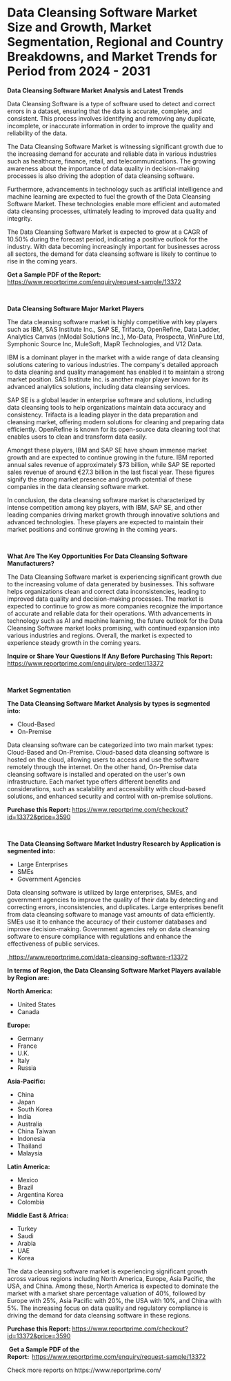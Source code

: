 <p><h1>Data Cleansing Software Market Size and Growth, Market Segmentation, Regional and Country Breakdowns, and Market Trends for Period from 2024 -  2031</h1></p><p><strong>Data Cleansing Software Market Analysis and Latest Trends</strong></p>
<p><p>Data Cleansing Software is a type of software used to detect and correct errors in a dataset, ensuring that the data is accurate, complete, and consistent. This process involves identifying and removing any duplicate, incomplete, or inaccurate information in order to improve the quality and reliability of the data.</p><p>The Data Cleansing Software Market is witnessing significant growth due to the increasing demand for accurate and reliable data in various industries such as healthcare, finance, retail, and telecommunications. The growing awareness about the importance of data quality in decision-making processes is also driving the adoption of data cleansing software.</p><p>Furthermore, advancements in technology such as artificial intelligence and machine learning are expected to fuel the growth of the Data Cleansing Software Market. These technologies enable more efficient and automated data cleansing processes, ultimately leading to improved data quality and integrity.</p><p>The Data Cleansing Software Market is expected to grow at a CAGR of 10.50% during the forecast period, indicating a positive outlook for the industry. With data becoming increasingly important for businesses across all sectors, the demand for data cleansing software is likely to continue to rise in the coming years.</p></p>
<p><strong>Get a Sample PDF of the Report:&nbsp;</strong> <a href="https://www.reportprime.com/enquiry/request-sample/13372">https://www.reportprime.com/enquiry/request-sample/13372</a></p>
<p>&nbsp;</p>
<p><strong>Data Cleansing Software Major Market Players</strong></p>
<p><p>The data cleansing software market is highly competitive with key players such as IBM, SAS Institute Inc., SAP SE, Trifacta, OpenRefine, Data Ladder, Analytics Canvas (nModal Solutions Inc.), Mo-Data, Prospecta, WinPure Ltd, Symphonic Source Inc, MuleSoft, MapR Technologies, and V12 Data.</p><p>IBM is a dominant player in the market with a wide range of data cleansing solutions catering to various industries. The company's detailed approach to data cleaning and quality management has enabled it to maintain a strong market position. SAS Institute Inc. is another major player known for its advanced analytics solutions, including data cleansing services.</p><p>SAP SE is a global leader in enterprise software and solutions, including data cleansing tools to help organizations maintain data accuracy and consistency. Trifacta is a leading player in the data preparation and cleansing market, offering modern solutions for cleaning and preparing data efficiently. OpenRefine is known for its open-source data cleaning tool that enables users to clean and transform data easily.</p><p>Amongst these players, IBM and SAP SE have shown immense market growth and are expected to continue growing in the future. IBM reported annual sales revenue of approximately $73 billion, while SAP SE reported sales revenue of around €27.3 billion in the last fiscal year. These figures signify the strong market presence and growth potential of these companies in the data cleansing software market.</p><p>In conclusion, the data cleansing software market is characterized by intense competition among key players, with IBM, SAP SE, and other leading companies driving market growth through innovative solutions and advanced technologies. These players are expected to maintain their market positions and continue growing in the coming years.</p></p>
<p>&nbsp;</p>
<p><strong>What Are The Key Opportunities For Data Cleansing Software Manufacturers?</strong></p>
<p><p>The Data Cleansing Software market is experiencing significant growth due to the increasing volume of data generated by businesses. This software helps organizations clean and correct data inconsistencies, leading to improved data quality and decision-making processes. The market is expected to continue to grow as more companies recognize the importance of accurate and reliable data for their operations. With advancements in technology such as AI and machine learning, the future outlook for the Data Cleansing Software market looks promising, with continued expansion into various industries and regions. Overall, the market is expected to experience steady growth in the coming years.</p></p>
<p><strong>Inquire or Share Your Questions If Any Before Purchasing This Report:</strong> <a href="https://www.reportprime.com/enquiry/pre-order/13372">https://www.reportprime.com/enquiry/pre-order/13372</a></p>
<p>&nbsp;</p>
<p><strong>Market Segmentation</strong></p>
<p><strong>The Data Cleansing Software Market Analysis by types is segmented into:</strong></p>
<p><ul><li>Cloud-Based</li><li>On-Premise</li></ul></p>
<p><p>Data cleansing software can be categorized into two main market types: Cloud-Based and On-Premise. Cloud-based data cleansing software is hosted on the cloud, allowing users to access and use the software remotely through the internet. On the other hand, On-Premise data cleansing software is installed and operated on the user's own infrastructure. Each market type offers different benefits and considerations, such as scalability and accessibility with cloud-based solutions, and enhanced security and control with on-premise solutions.</p></p>
<p><strong>Purchase this Report:&nbsp;</strong><a href="https://www.reportprime.com/checkout?id=13372&price=3590">https://www.reportprime.com/checkout?id=13372&price=3590</a></p>
<p>&nbsp;</p>
<p><strong>The Data Cleansing Software Market Industry Research by Application is segmented into:</strong></p>
<p><ul><li>Large Enterprises</li><li>SMEs</li><li>Government Agencies</li></ul></p>
<p><p>Data cleansing software is utilized by large enterprises, SMEs, and government agencies to improve the quality of their data by detecting and correcting errors, inconsistencies, and duplicates. Large enterprises benefit from data cleansing software to manage vast amounts of data efficiently. SMEs use it to enhance the accuracy of their customer databases and improve decision-making. Government agencies rely on data cleansing software to ensure compliance with regulations and enhance the effectiveness of public services.</p></p>
<p><a href="https://www.reportprime.com/data-cleansing-software-r13372">&nbsp;https://www.reportprime.com/data-cleansing-software-r13372</a></p>
<p><strong>In terms of Region, the Data Cleansing Software Market Players available by Region are:</strong></p>
<p>
    <p> <strong> North America: </strong>
        <ul>
            <li>United States</li>
            <li>Canada</li>
        </ul>
        </p> 
    <p> <strong> Europe: </strong>
        <ul>
            <li>Germany</li>
            <li>France</li>
            <li>U.K.</li>
            <li>Italy</li>
            <li>Russia</li>
        </ul>
        </p> 
    <p> <strong> Asia-Pacific: </strong>
        <ul>
            <li>China</li>
            <li>Japan</li>
            <li>South Korea</li>
            <li>India</li>
            <li>Australia</li>
            <li>China Taiwan</li>
            <li>Indonesia</li>
            <li>Thailand</li>
            <li>Malaysia</li>
        </ul>
        </p> 
    <p> <strong> Latin America: </strong>
        <ul>
            <li>Mexico</li>
            <li>Brazil</li>
            <li>Argentina Korea</li>
            <li>Colombia</li>
        </ul>
        </p> 
    <p> <strong> Middle East & Africa: </strong>
        <ul>
            <li>Turkey</li>
            <li>Saudi</li>
            <li>Arabia</li>
            <li>UAE</li>
            <li>Korea</li>
        </ul>
    </p>
    </p>
<p><p>The data cleansing software market is experiencing significant growth across various regions including North America, Europe, Asia Pacific, the USA, and China. Among these, North America is expected to dominate the market with a market share percentage valuation of 40%, followed by Europe with 25%, Asia Pacific with 20%, the USA with 10%, and China with 5%. The increasing focus on data quality and regulatory compliance is driving the demand for data cleansing software in these regions.</p></p>
<p><strong>Purchase this Report: </strong><a href="https://www.reportprime.com/checkout?id=13372&price=3590">https://www.reportprime.com/checkout?id=13372&price=3590</a></p>
<p>&nbsp;<strong>Get a Sample PDF of the Report:&nbsp;&nbsp;</strong><a href="https://www.reportprime.com/enquiry/request-sample/13372">https://www.reportprime.com/enquiry/request-sample/13372</a></p>
<p><strong></strong></p>
<p>Check more reports on https://www.reportprime.com/</p>